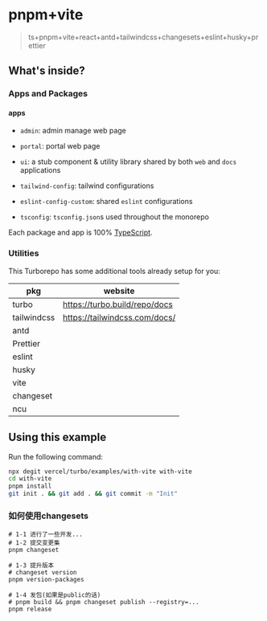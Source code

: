 # pnpm+vite

> ts+pnpm+vite+react+antd+tailwindcss+changesets+eslint+husky+prettier

## What's inside?

### Apps and Packages

#### apps
- `admin`: admin manage web page
- `portal`: portal web page


- `ui`: a stub component & utility library shared by both `web` and `docs` applications
- `tailwind-config`: tailwind configurations
- `eslint-config-custom`: shared `eslint` configurations
- `tsconfig`: `tsconfig.json`s used throughout the monorepo

Each package and app is 100% [TypeScript](https://www.typescriptlang.org/).

### Utilities

This Turborepo has some additional tools already setup for you:

| pkg | website |
|---|---|
| turbo | https://turbo.build/repo/docs |
| tailwindcss | https://tailwindcss.com/docs/ |
| antd |  |
| Prettier |  |
| eslint |  |
| husky |  |
| vite |  |
| changeset |  |
| ncu |  |



## Using this example

Run the following command:

```sh
npx degit vercel/turbo/examples/with-vite with-vite
cd with-vite
pnpm install
git init . && git add . && git commit -m "Init"
```

### 如何使用changesets
```
# 1-1 进行了一些开发...
# 1-2 提交变更集
pnpm changeset

# 1-3 提升版本
# changeset version
pnpm version-packages 

# 1-4 发包(如果是public的话)
# pnpm build && pnpm changeset publish --registry=...
pnpm release 
```
